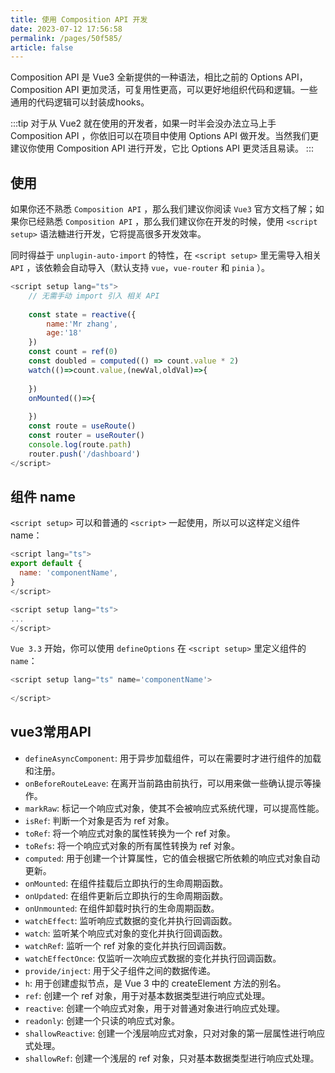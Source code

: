 ```yaml
---
title: 使用 Composition API 开发
date: 2023-07-12 17:56:58
permalink: /pages/50f585/
article: false
---
```

Composition API 是 Vue3 全新提供的一种语法，相比之前的 Options API，Composition API 更加灵活，可复用性更高，可以更好地组织代码和逻辑。一些通用的代码逻辑可以封装成hooks。

:::tip
对于从 Vue2 就在使用的开发者，如果一时半会没办法立马上手 Composition API ，你依旧可以在项目中使用 Options API 做开发。当然我们更建议你使用 Composition API 进行开发，它比 Options API 更灵活且易读。
:::

## 使用
如果你还不熟悉 `Composition API` ，那么我们建议你阅读 `Vue3` 官方文档了解；如果你已经熟悉 `Composition API` ，那么我们建议你在开发的时候，使用 `<script setup>` 语法糖进行开发，它将提高很多开发效率。

同时得益于 `unplugin-auto-import` 的特性，在 `<script setup>` 里无需导入相关 `API` ，该依赖会自动导入（默认支持 `vue`，`vue-router` 和 `pinia` ）。

```js
<script setup lang="ts">
    // 无需手动 import 引入 相关 API
    
    const state = reactive({
        name:'Mr zhang',
        age:'18'
    })
    const count = ref(0)
    const doubled = computed(() => count.value * 2)
    watch(()=>count.value,(newVal,oldVal)=>{
    
    })
    onMounted(()=>{
    
    })
    const route = useRoute()
    const router = useRouter()
    console.log(route.path)
    router.push('/dashboard')
</script>
```
## 组件 name
`<script setup>` 可以和普通的 `<script>` 一起使用，所以可以这样定义组件 name：
```js
<script lang="ts">
export default {
  name: 'componentName',
}
</script>

<script setup lang="ts">
...
</script>
```
`Vue 3.3` 开始，你可以使用 `defineOptions` 在 `<script setup>` 里定义组件的 `name`：
```js
<script setup lang="ts" name='componentName'>
    
</script>
```
## vue3常用API

* `defineAsyncComponent`: 用于异步加载组件，可以在需要时才进行组件的加载和注册。
* `onBeforeRouteLeave`: 在离开当前路由前执行，可以用来做一些确认提示等操作。
* `markRaw`: 标记一个响应式对象，使其不会被响应式系统代理，可以提高性能。
* `isRef`: 判断一个对象是否为 ref 对象。
* `toRef`: 将一个响应式对象的属性转换为一个 ref 对象。
* `toRefs`: 将一个响应式对象的所有属性转换为 ref 对象。
* `computed`: 用于创建一个计算属性，它的值会根据它所依赖的响应式对象自动更新。
* `onMounted`: 在组件挂载后立即执行的生命周期函数。
* `onUpdated`: 在组件更新后立即执行的生命周期函数。
* `onUnmounted`: 在组件卸载时执行的生命周期函数。
* `watchEffect`: 监听响应式数据的变化并执行回调函数。
* `watch`: 监听某个响应式对象的变化并执行回调函数。
* `watchRef`: 监听一个 ref 对象的变化并执行回调函数。
* `watchEffectOnce`: 仅监听一次响应式数据的变化并执行回调函数。
* `provide/inject`: 用于父子组件之间的数据传递。
* `h`: 用于创建虚拟节点，是 Vue 3 中的 createElement 方法的别名。
* `ref`: 创建一个 ref 对象，用于对基本数据类型进行响应式处理。
* `reactive`: 创建一个响应式对象，用于对普通对象进行响应式处理。
* `readonly`: 创建一个只读的响应式对象。
* `shallowReactive`: 创建一个浅层响应式对象，只对对象的第一层属性进行响应式处理。
* `shallowRef`: 创建一个浅层的 ref 对象，只对基本数据类型进行响应式处理。
